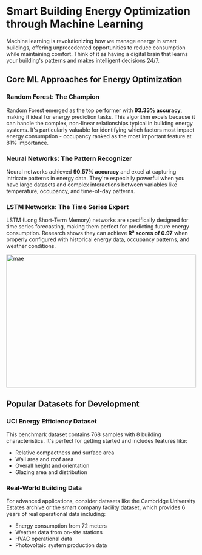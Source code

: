 # Smart Building Energy Optimization through Machine Learning
Machine learning is revolutionizing how we manage energy in smart buildings, offering unprecedented opportunities to reduce consumption while maintaining comfort. Think of it as having a digital brain that learns your building's patterns and makes intelligent decisions 24/7.

## **Core ML Approaches for Energy Optimization**

### **Random Forest: The Champion**

Random Forest emerged as the top performer with **93.33% accuracy**, making it ideal for energy prediction tasks. This algorithm excels because it can handle the complex, non-linear relationships typical in building energy systems. It's particularly valuable for identifying which factors most impact energy consumption - occupancy ranked as the most important feature at 81% importance.

### **Neural Networks: The Pattern Recognizer**

Neural networks achieved **90.57% accuracy** and excel at capturing intricate patterns in energy data. They're especially powerful when you have large datasets and complex interactions between variables like temperature, occupancy, and time-of-day patterns.

### **LSTM Networks: The Time Series Expert**

LSTM (Long Short-Term Memory) networks are specifically designed for time series forecasting, making them perfect for predicting future energy consumption. Research shows they can achieve **R² scores of 0.97** when properly configured with historical energy data, occupancy patterns, and weather conditions.

<img width="500" height="350" alt="mae" src="https://github.com/user-attachments/assets/049a4020-f219-4d8b-bc43-018b8de49469" />

## **Popular Datasets for Development**

### **UCI Energy Efficiency Dataset**

This benchmark dataset contains 768 samples with 8 building characteristics. It's perfect for getting started and includes features like:

- Relative compactness and surface area
- Wall area and roof area
- Overall height and orientation
- Glazing area and distribution


### **Real-World Building Data**

For advanced applications, consider datasets like the Cambridge University Estates archive or the smart company facility dataset, which provides 6 years of real operational data including:

- Energy consumption from 72 meters
- Weather data from on-site stations
- HVAC operational data
- Photovoltaic system production data
